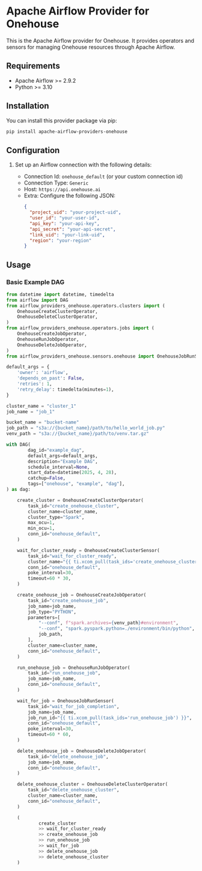 # Apache Airflow Provider for Onehouse

This is the Apache Airflow provider for Onehouse. It provides operators and sensors for managing Onehouse resources through Apache Airflow.

## Requirements

- Apache Airflow >= 2.9.2
- Python >= 3.10

## Installation

You can install this provider package via pip:

```bash
pip install apache-airflow-providers-onehouse
```

## Configuration

1. Set up an Airflow connection with the following details:

   - Connection Id: `onehouse_default` (or your custom connection id)
   - Connection Type: `Generic`
   - Host: `https://api.onehouse.ai`
   - Extra: Configure the following JSON:
     ```json
     {
       "project_uid": "your-project-uid",
       "user_id": "your-user-id",
       "api_key": "your-api-key",
       "api_secret": "your-api-secret",
       "link_uid": "your-link-uid",
       "region": "your-region"
     }
     ```

## Usage

### Basic Example DAG

```python
from datetime import datetime, timedelta
from airflow import DAG
from airflow_providers_onehouse.operators.clusters import (
    OnehouseCreateClusterOperator,
    OnehouseDeleteClusterOperator,
)
from airflow_providers_onehouse.operators.jobs import (
    OnehouseCreateJobOperator,
    OnehouseRunJobOperator,
    OnehouseDeleteJobOperator,
)
from airflow_providers_onehouse.sensors.onehouse import OnehouseJobRunSensor, OnehouseCreateClusterSensor

default_args = {
    'owner': 'airflow',
    'depends_on_past': False,
    'retries': 1,
    'retry_delay': timedelta(minutes=1),
}

cluster_name = "cluster_1"
job_name = "job_1"

bucket_name = "bucket-name"
job_path = "s3a://{bucket_name}/path/to/hello_world_job.py"
venv_path = "s3a://{bucket_name}/path/to/venv.tar.gz"

with DAG(
        dag_id="example_dag",
        default_args=default_args,
        description="Example DAG",
        schedule_interval=None,
        start_date=datetime(2025, 4, 28),
        catchup=False,
        tags=["onehouse", "example", "dag"],
) as dag:

    create_cluster = OnehouseCreateClusterOperator(
        task_id="create_onehouse_cluster",
        cluster_name=cluster_name,
        cluster_type="Spark",
        max_ocu=1,
        min_ocu=1,
        conn_id="onehouse_default",
    )

    wait_for_cluster_ready = OnehouseCreateClusterSensor(
        task_id="wait_for_cluster_ready",
        cluster_name="{{ ti.xcom_pull(task_ids='create_onehouse_cluster') }}",
        conn_id="onehouse_default",
        poke_interval=30,
        timeout=60 * 30,
    )

    create_onehouse_job = OnehouseCreateJobOperator(
        task_id="create_onehouse_job",
        job_name=job_name,
        job_type="PYTHON",
        parameters=[
            "--conf", f"spark.archives={venv_path}#environment",
            "--conf", "spark.pyspark.python=./environment/bin/python",
            job_path,
        ],
        cluster_name=cluster_name,
        conn_id="onehouse_default",
    )

    run_onehouse_job = OnehouseRunJobOperator(
        task_id="run_onehouse_job",
        job_name=job_name,
        conn_id="onehouse_default",
    )

    wait_for_job = OnehouseJobRunSensor(
        task_id="wait_for_job_completion",
        job_name=job_name,
        job_run_id="{{ ti.xcom_pull(task_ids='run_onehouse_job') }}",
        conn_id="onehouse_default",
        poke_interval=30,
        timeout=60 * 60,
    )

    delete_onehouse_job = OnehouseDeleteJobOperator(
        task_id="delete_onehouse_job",
        job_name=job_name,
        conn_id="onehouse_default",
    )

    delete_onehouse_cluster = OnehouseDeleteClusterOperator(
        task_id="delete_onehouse_cluster",
        cluster_name=cluster_name,
        conn_id="onehouse_default",
    )

    (
            create_cluster
            >> wait_for_cluster_ready
            >> create_onehouse_job
            >> run_onehouse_job
            >> wait_for_job
            >> delete_onehouse_job
            >> delete_onehouse_cluster
    ) 
```
